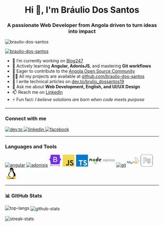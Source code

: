 <h1 align="center">Hi 👋, I'm Bráulio Dos Santos</h1>
<h3 align="center">A passionate Web Developer from Angola driven to turn ideas into impact</h3>

<p align="left">
  <img src="https://komarev.com/ghpvc/?username=braulio-dos-santos&label=Profile%20views&color=0e75b6&style=flat" alt="braulio-dos-santos" />
</p>

<p align="left">
  <a href="https://github.com/ryo-ma/github-profile-trophy">
    <img src="https://github-profile-trophy.vercel.app/?username=braulio-dos-santos&theme=radical" alt="braulio-dos-santos" />
  </a>
</p>

- 🔭 I’m currently working on [Blog247](https://github.com/braulio-dos-santos/blog247_frontend)  
- 🌱 Actively learning **Angular, AdonisJS**, and mastering **Git workflows**  
- 👯 Eager to contribute to the [Angola Open Source Community](https://github.com/angolaosc)  
- 👨‍💻 All my projects are available at [github.com/braulio-dos-santos](https://github.com/braulio-dos-santos)  
- 📝 I write technical articles on [dev.to/brulio_dossantos19](https://dev.to/brulio_dossantos19)  
- 💬 Ask me about **Web Development, English, and UI/UX Design**  
- 📫 Reach me on [LinkedIn](https://www.linkedin.com/in/br%C3%A1ulio-dos-santos-0875bb268/)  
- ⚡ Fun fact: *I believe solutions are born when code meets purpose*

---

<h3 align="left">Connect with me</h3>
<p align="left">
  <a href="https://dev.to/brulio_dossantos19" target="blank">
    <img src="https://raw.githubusercontent.com/rahuldkjain/github-profile-readme-generator/master/src/images/icons/Social/devto.svg" alt="dev.to" height="30" width="40" />
  </a>
  <a href="https://www.linkedin.com/in/br%C3%A1ulio-dos-santos-0875bb268/" target="blank">
    <img src="https://raw.githubusercontent.com/rahuldkjain/github-profile-readme-generator/master/src/images/icons/Social/linked-in-alt.svg" alt="linkedin" height="30" width="40" />
  </a>
  <a href="https://web.facebook.com/brauliojunior19" target="blank">
    <img src="https://raw.githubusercontent.com/rahuldkjain/github-profile-readme-generator/master/src/images/icons/Social/facebook.svg" alt="facebook" height="30" width="40" />
  </a>
</p>

---

<h3 align="left">Languages and Tools</h3>
<p align="left">
  <a href="https://angular.io" target="_blank"><img src="https://angular.io/assets/images/logos/angular/angular.svg" alt="angular" width="40" height="40"/></a>
  <a href="https://adonisjs.com/" target="_blank"><img src="https://avatars.githubusercontent.com/u/13810383?s=200&v=4" alt="adonisjs" width="40" height="40"/></a>
  <a href="https://getbootstrap.com" target="_blank"><img src="https://raw.githubusercontent.com/devicons/devicon/master/icons/bootstrap/bootstrap-plain-wordmark.svg" alt="bootstrap" width="40" height="40"/></a>
  <a href="https://developer.mozilla.org/en-US/docs/Web/JavaScript" target="_blank"><img src="https://raw.githubusercontent.com/devicons/devicon/master/icons/javascript/javascript-original.svg" alt="javascript" width="40" height="40"/></a>
  <a href="https://www.typescriptlang.org/" target="_blank"><img src="https://raw.githubusercontent.com/devicons/devicon/master/icons/typescript/typescript-original.svg" alt="typescript" width="40" height="40"/></a>
  <a href="https://nodejs.org" target="_blank"><img src="https://raw.githubusercontent.com/devicons/devicon/master/icons/nodejs/nodejs-original-wordmark.svg" alt="nodejs" width="40" height="40"/></a>
  <a href="https://expressjs.com" target="_blank"><img src="https://raw.githubusercontent.com/devicons/devicon/master/icons/express/express-original-wordmark.svg" alt="express" width="40" height="40"/></a>
  <a href="https://git-scm.com/" target="_blank"><img src="https://www.vectorlogo.zone/logos/git-scm/git-scm-icon.svg" alt="git" width="40" height="40"/></a>
  <a href="https://www.mysql.com/" target="_blank"><img src="https://raw.githubusercontent.com/devicons/devicon/master/icons/mysql/mysql-original-wordmark.svg" alt="mysql" width="40" height="40"/></a>
  <a href="https://www.photoshop.com/" target="_blank"><img src="https://raw.githubusercontent.com/devicons/devicon/master/icons/photoshop/photoshop-line.svg" alt="photoshop" width="40" height="40"/></a>
  <a href="https://www.linux.org/" target="_blank"><img src="https://raw.githubusercontent.com/devicons/devicon/master/icons/linux/linux-original.svg" alt="linux" width="40" height="40"/></a>
</p>

---

<h3 align="left">📊 GitHub Stats</h3>
<p>
  <img align="left" src="https://github-readme-stats.vercel.app/api/top-langs?username=braulio-dos-santos&show_icons=true&locale=en&layout=compact" alt="top-langs" />
</p>
<p>&nbsp;<img align="center" src="https://github-readme-stats.vercel.app/api?username=braulio-dos-santos&show_icons=true&locale=en" alt="github-stats" /></p>
<p><img align="center" src="https://github-readme-streak-stats.herokuapp.com/?user=braulio-dos-santos" alt="streak-stats" /></p>
